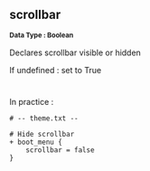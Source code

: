 ## scrollbar
<b> <sup> Data Type : Boolean </sup> </b>

Declares scrollbar visible or hidden

If undefined : set to True
#
In practice :

```
# -- theme.txt --

# Hide scrollbar
+ boot_menu {
	scrollbar = false
}
```